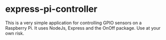 # express-pi-controller
This is a very simple application for controlling GPIO sensors on a Raspberry Pi. It uses NodeJs, Express and the OnOff package. 
Use at your own risk.
